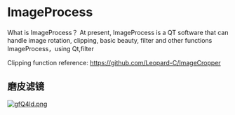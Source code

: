 # ImageProcess
What is ImageProcess？
At present, ImageProcess is a QT software that can handle image rotation, clipping, basic beauty, filter and other functions
ImageProcess，using Qt,filter


Clipping function reference:
https://github.com/Leopard-C/ImageCropper


## 磨皮滤镜
[![gfQ4ld.png](https://z3.ax1x.com/2021/05/18/gfQ4ld.png)](https://imgtu.com/i/gfQ4ld)
